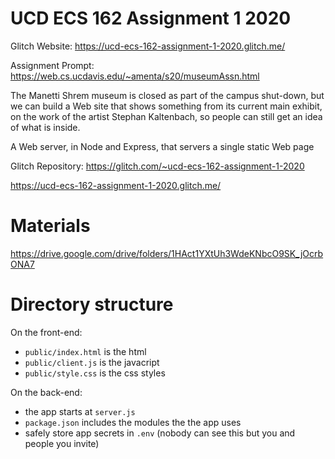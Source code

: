 # UCD ECS 162 Assignment 1 2020

Glitch Website: https://ucd-ecs-162-assignment-1-2020.glitch.me/

Assignment Prompt: https://web.cs.ucdavis.edu/~amenta/s20/museumAssn.html

The Manetti Shrem museum is closed as part of the campus shut-down, but we can build a Web site that shows something from its current main exhibit, on the work of the artist Stephan Kaltenbach, so people can still get an idea of what is inside.

A Web server, in Node and Express, that servers a single static Web page

Glitch Repository: https://glitch.com/~ucd-ecs-162-assignment-1-2020

https://ucd-ecs-162-assignment-1-2020.glitch.me/

# Materials

https://drive.google.com/drive/folders/1HAct1YXtUh3WdeKNbcO9SK_jOcrbONA7

# Directory structure

On the front-end:

- `public/index.html` is the html 
- `public/client.js` is the javacript
- `public/style.css` is the css styles

On the back-end:

- the app starts at `server.js`
- `package.json` includes the modules the the app uses
- safely store app secrets in `.env` (nobody can see this but you and people you invite)
